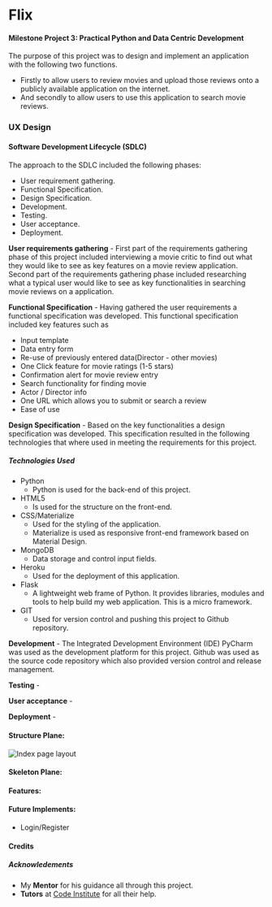 # Flix
#### Milestone Project 3: Practical Python and Data Centric Development
The purpose of this project was to design and implement an application with the following two functions. 
* Firstly to allow users to review movies and upload those reviews onto a publicly available application on the internet.
* And secondly to allow users to use this application to search movie reviews.

 
### UX Design

#### Software Development Lifecycle (SDLC)
The approach to the SDLC included the following phases:
* User requirement gathering.
* Functional Specification.
* Design Specification.
* Development.
* Testing.
* User acceptance.
* Deployment.

**User requirements gathering** - First part of the requirements gathering phase of this project included interviewing a movie critic
to find out what they would like to see as key features on a movie review application. Second part of the requirements gathering 
phase included researching what a typical user would like to see as key functionalities in searching movie reviews on a 
application.

**Functional Specification** - Having gathered the user requirements a functional specification was developed.
This functional specification included key features such as 
* Input template
* Data entry form
* Re-use of previously entered data(Director - other movies)
* One Click feature for movie ratings (1-5 stars)
* Confirmation alert for movie review entry
* Search functionality for finding movie
* Actor / Director info
* One URL which allows you to submit or search a review
* Ease of use
 

**Design Specification** - Based on the key functionalities a design specification
was developed. This specification resulted in the following technologies that where used 
in meeting the requirements for this project.  
##### Technologies Used
* Python
  * Python is used for the back-end of this project.  
* HTML5
  * Is used for the structure on the front-end.
* CSS/Materialize
  * Used for the styling of the application.
  * Materialize is used as responsive front-end framework based on Material Design.
* MongoDB
  * Data storage and control input fields.
* Heroku
  * Used for the deployment of this application.
* Flask
  * A lightweight web frame of Python. It provides libraries, modules and tools to help build my web application. This is a micro framework.
* GIT
  * Used for version control and pushing this project to Github repository.

**Development** - The Integrated Development Environment (IDE) PyCharm was used as the development platform for this project.
Github was used as the source code repository which also provided version control and release management.    
 
**Testing** -
 
**User acceptance** - 
 
**Deployment** - 
#### Structure Plane:
![Index page layout](Movies4U/images/flix-index.png)
#### Skeleton Plane:

#### Features:

#### Future Implements:
* Login/Register 

#### Credits

##### Acknowledements
* My **Mentor** for his guidance all through this project.
* **Tutors** at [Code Institute](https://codeinstitute.net/) for all their help.